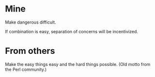 
# Mine

Make dangerous difficult.

If combination is easy, separation of concerns will be incentivized. 


# From others

Make the easy things easy and the hard things possible. (Old motto from the Perl community.)


